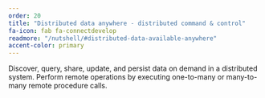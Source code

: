 ```yaml
---
order: 20
title: "Distributed data anywhere - distributed command & control"
fa-icon: fab fa-connectdevelop
readmore: "/nutshell/#distributed-data-available-anywhere"
accent-color: primary
---
```


Discover, query, share, update, and persist data on demand in a
distributed system. Perform remote operations by executing
one-to-many or many-to-many remote procedure calls.
